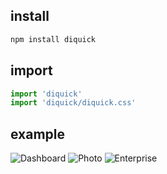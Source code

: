 ## install

``` bash
npm install diquick
```

## import

``` javascript
import 'diquick'
import 'diquick/diquick.css'
```

## example

![Dashboard](http://www.diquick.com/static/images/dashboard.png "Dashboard")
![Photo](http://www.diquick.com/static/images/photo.png "Photo")
![Enterprise](http://www.diquick.com/static/images/enterprise.png "Enterprise")